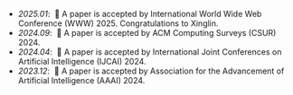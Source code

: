 - *2025.01*: &nbsp;🎉 A paper is accepted by International World Wide Web Conference (WWW) 2025. Congratulations to Xinglin.
- *2024.09*: &nbsp;🎉 A paper is accepted by ACM Computing Surveys (CSUR) 2024.
- *2024.04*: &nbsp;🎉 A paper is accepted by International Joint Conferences on Artificial Intelligence (IJCAI) 2024.
- *2023.12*: &nbsp;🎉 A paper is accepted by Association for the Advancement of Artificial Intelligence (AAAI) 2024.